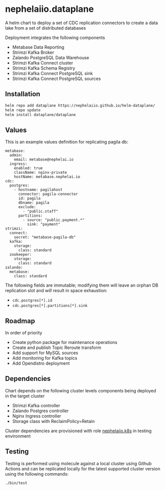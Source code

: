 # nephelaiio.dataplane

A helm chart to deploy a set of CDC replication connectors to create a data lake from a set of distributed databases

Deployment integrates the following components
* Metabase Data Reporting
* Strimzi Kafka Broker
* Zalando PostgreSQL Data Warehouse
* Strimzi Kafka Connect cluster
* Strimzi Kafka Schema Registry
* Strimzi Kafka Connect PostgreSQL sink
* Strimzi Kafka Connect PostgreSQL sources

## Installation

``` sh
helm repo add dataplane https://nephelaiio.github.io/helm-dataplane/
helm repo update
helm install dataplane/dataplane
```

## Values

This is an example values definition for replicating pagila db:

```
metabase:
  admin:
    email: metabase@nephelai.io
  ingress:
    enabled: true
    className: nginx-private
    hostName: metabase.nephelai.io
cdc:
  postgres:
    - hostname: pagilahost
      connector: pagila-connector
      id: pagila
      dbname: pagila
      exclude:
        - "public.staff"
      partitions:
        - source: "public.payment.*"
          sink: "payment"
strimzi:
  connect:
    secret: "metabase-pagila-db"
  kafka:
    storage:
      class: standard
  zookeeper:
    storage:
      class: standard
zalando:
  metabase:
    class: standard
```

The following fields are immutable; modifying them will leave an orphan DB replication slot and _will_ result in space exhaustion:
* `cdc.postgres[*].id`
* `cdc.postgres[*].partitions[*].sink`

## Roadmap
In order of priority
* Create python package for maintenance operations
* Create and publish Topic Reroute transform
* Add support for MySQL sources
* Add monitoring for Kafka topics
* Add Opendistro deployment

## Dependencies
Chart depends on the following cluster levels components being deployed in the target cluster

* Strimzi Kafka controller
* Zalando Postgres controller
* Nginx Ingress controller
* Storage class with ReclaimPolicy=Retain 

Cluster dependencies are provisioned with role [nephelaiio.k8s](https://github.com/nephelaiio/ansible-role-k8s) in testing environment

## Testing
Testing is performed using molecule against a local cluster using Github Actions and can be replicated locally for the latest supported cluster version using the following commands:

``` sh
./bin/test
```
